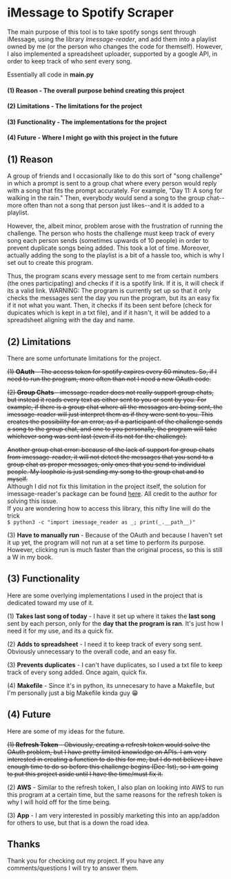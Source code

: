 # iMessage to Spotify Scraper

The main purpose of this tool is to take spotify songs sent through iMessage, using the library _imessage-reader_, and add them into a playlist owned by me (or the person who changes the code for themself). However, I also implemented a spreadsheet uploader, supported by a google API, in order to keep track of who sent every song. 

Essentially all code in **main.py**

#### (1) Reason - The overall purpose behind creating this project
#### (2) Limitations - The limitations for the project
#### (3) Functionality - The implementations for the project
#### (4) Future - Where I might go with this project in the future
          
## (1) Reason

A group of friends and I occasionally like to do this sort of "song challenge" in which a prompt is sent to a group chat where every person would reply with a song that fits the prompt accurately. For example, "Day 11: A song for walking in the rain." Then, everybody would send a song to the group chat--more often than not a song that person just likes--and it is added to a playlist.

However, the, albeit minor, problem arose with the frustration of running the challenge. The person who hosts the challenge must keep track of every song each person sends (sometimes upwards of 10 people) in order to prevent duplicate songs being added. This took a lot of time. Moreover, actually adding the song to the playlist is a bit of a hassle too, which is why I set out to create this program. 

Thus, the program scans every message sent to me from certain numbers (the ones participating) and checks if it is a spotify link. If it is, it will check if its a valid link. WARNING: The program is currently set up so that it only checks the messages sent the day you run the program, but its an easy fix if it not what you want. Then, it checks if its been sent before (check for dupicates which is kept in a txt file), and if it hasn't, it will be added to a spreadsheet aligning with the day and name.
                         
## (2) Limitations

There are some unfortunate limitations for the project.

~~(1) **OAuth** - The access token for spotify expires every 60 minutes. So, if I need to run the program, more often than not I need a new OAuth code.~~

~~(2) **Group Chats** - imessage-reader does not really support group chats, but instead it reads every text as either sent to you or sent by you. For example, if there is a group chat where all the messages are being sent, the imessage-reader will just interpret them as if they were sent to you. This creates the possibility for an error, as if a participant of the challenge sends a song to the group chat, and one to you personally, the program will take whichever song was sent last (even if its not for the challenge).~~

~~Another group chat error: because of the lack of support for group chats from imessage-reader, it will not detect the messages that you send to a group chat as proper messages, only ones that you send to individual people. My loophole is just sending my song to the group chat and to myself.~~  
Although I did not fix this limitation in the project itself, the solution for imessage-reader's package can be found [here](https://github.com/niftycode/imessage_reader/issues/15). All credit to the author for solving this issue.   
If you are wondering how to access this library, this nifty line will do the trick  
 `$ python3 -c "import imessage_reader as _; print(_.__path__)" `


(3) **Have to manually run** - Because of the OAuth and because I haven't set it up yet, the program will not run at a set time to perform its purpose. However, clicking run is much faster than the original process, so this is still a W in my book.

  
## (3) Functionality

Here are some overlying implementations I used in the project that is dedicated toward my use of it.

(1) **Takes last song of today** - I have it set up where it takes the **last song** sent by each person, only for the **day that the program is ran**. It's just how I need it for my use, and its a quick fix.
  
(2) **Adds to spreadsheet** - I need it to keep track of every song sent. Obviously unnecessary to the overall code, and an easy fix.

(3) **Prevents duplicates** - I can't have duplicates, so I used a txt file to keep track of every song added. Once again, quick fix.

(4) **Makefile** - Since it's in python, its unnecesary to have a Makefile, but I'm personally just a big Makefile kinda guy 😁
  
  
## (4) Future

Here are some of my ideas for the future.

~~(1) **Refresh Token** - Obviously, creating a refresh token would solve the OAuth problem, but I have pretty limited knowledge on APIs. I am very interested in creating a function to do this for me, but I do not believe I have enough time to do so before this challenge begins (Dec 1st), so I am going to put this project aside until I have the time/must fix it.~~

(2) **AWS** - Similar to the refresh token, I also plan on looking into AWS to run this program at a certain time, but the same reasons for the refresh token is why I will hold off for the time being.

(3) **App** - I am very interested in possibly marketing this into an app/addon for others to use, but that is a down the road idea. 



## Thanks
Thank you for checking out my project. If you have any comments/questions I will try to answer them.
